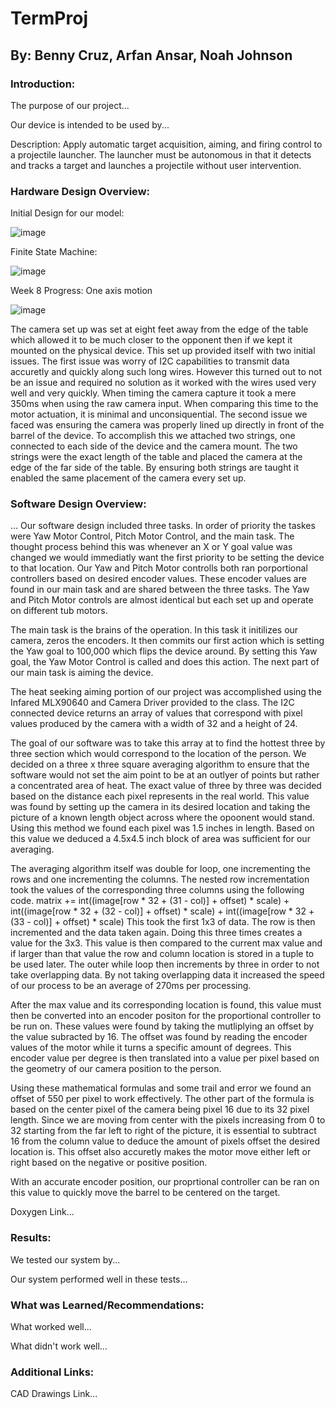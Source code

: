 # TermProj

## By: Benny Cruz, Arfan Ansar, Noah Johnson

### Introduction:

The purpose of our project...

Our device is intended to be used by...

Description: Apply automatic target acquisition, aiming, and 
firing control to a projectile launcher. The launcher must be 
autonomous in that it detects and tracks a target and launches 
a projectile without user intervention.

### Hardware Design Overview:

Initial Design for our model:

![image](https://user-images.githubusercontent.com/123694704/222578896-4dc89d2b-2bda-4261-94ee-272f30845584.png)

Finite State Machine:

![image](https://user-images.githubusercontent.com/123694704/222577944-6a93ee3a-615a-4e62-8a17-e6fa583c91a9.png)

Week 8 Progress: One axis motion

![image](https://user-images.githubusercontent.com/123694704/222578552-e666e68b-2c39-4478-9a21-504892391d58.png)

The camera set up was set at eight feet away from the edge of the table which allowed it to be much closer to the opponent then if we kept it mounted on the physical device. This set up provided itself with two initial issues. 
The first issue was worry of I2C capabilities to transmit data accuretly and quickly along such long wires. However this turned out to not be an issue and required no solution as it worked with the wires used very well and very quickly. When timing the camera capture it took a mere 350ms when using the raw camera input. When comparing this time to the motor actuation, it is minimal and unconsiquential.
The second issue we faced was ensuring the camera was properly lined up directly in front of the barrel of the device. To accomplish this we attached two strings, one connected to each side of the device and the camera mount. The two strings were the exact length of the table and placed the camera at the edge of the far side of the table. By ensuring both strings are taught it enabled the same placement of the camera every set up. 

### Software Design Overview:

...
Our software design included three tasks. In order of priority the taskes were Yaw Motor Control, Pitch Motor Control, and the main task. 
The thought process behind this was whenever an X or Y goal value was changed we would immediatly want the first priority to be setting the device to that location. Our Yaw and Pitch Motor controlls both ran porportional controllers based on desired encoder values. These encoder values are found in our main task and are shared between the three tasks. The Yaw and Pitch Motor controls are almost identical but each set up and operate on different tub motors. 

The main task is the brains of the operation. In this task it initilizes our camera, zeros the encoders. It then commits our first action which is setting the Yaw goal to 100,000 which flips the device around. By setting this Yaw goal, the Yaw Motor Control is called and does this action. The next part of our main task is aiming the device. 

The heat seeking aiming portion of our project was accomplished using the Infared MLX90640 and Camera Driver provided to the class. 
The I2C connected device returns an array of values that correspond with pixel values produced by the camera with a width of 32 and a height of 24. 

The goal of our software was to take this array at to find the hottest three by three section which would correspond to the location of the person. 
We decided on a three x three square averaging algorithm to ensure that the software would not set the aim point to be at an outlyer of points but rather a concentrated area of heat. The exact value of three by three was decided based on the distance each pixel represents in the real world. This value was found by setting up the camera in its desired location and taking the picture of a known length object across where the opoonent would stand. Using this method we found each pixel was 1.5 inches in length. Based on this value we deduced a 4.5x4.5 inch block of area was sufficient for our averaging. 

The averaging algorithm itself was double for loop, one incrementing the rows and one incrementing the columns. The nested row incrementation took the values of the corresponding three columns using the following code. 
matrix += int((image[row * 32 + (31 - col)] + offset) * scale) + int((image[row * 32 + (32 - col)] + offset) * scale) + int((image[row * 32 + (33 - col)] + offset) * scale)
This took the first 1x3 of data. The row is then incremented and the data taken again. Doing this three times creates a value for the 3x3. This value is then compared to the current max value and if larger than that value the row and column location is stored in a tuple to be used later. 
The outer while loop then increments by three in order to not take overlapping data. By not taking overlapping data it increased the speed of our process to be an average of 270ms per processing. 

After the max value and its corresponding location is found, this value must then be converted into an encoder positon for the proportional controller to be run on. 
These values were found by taking the mutliplying an offset by the value subracted by 16. The offset was found by reading the encoder values of the motor while it turns a specific amount of degrees. This encoder value per degree is then translated into a value per pixel based on the geometry of our camera position to the person.

Using these mathematical formulas and some trail and error we found an offset of 550 per pixel to work effectively. The other part of the formula is based on the center pixel of the camera being pixel 16 due to its 32 pixel length. Since we are moving from center with the pixels increasing from 0 to 32 starting from the far left to right of the picture, it is essential to subtract 16 from the column value to deduce the amount of pixels offset the desired location is. This offset also accuretly makes the motor move either left or right based on the negative or positive position. 

With an accurate encoder position, our proprtional controller can be ran on this value to quickly move the barrel to be centered on the target. 

Doxygen Link...

### Results:

We tested our system by...

Our system performed well in these tests...

### What was Learned/Recommendations:

What worked well...

What didn't work well...

### Additional Links:

CAD Drawings Link...

